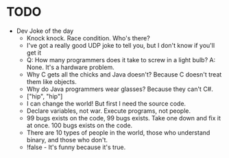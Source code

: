 # TODO

* Dev Joke of the day
  * Knock knock.
    Race condition.
    Who's there?
  * I've got a really good UDP joke to tell you, but I don't know if you'll get it
  * Q: How many programmers does it take to screw in a light bulb?
    A: None. It's a hardware problem.
  * Why C gets all the chicks and Java doesn't? Because C doesn't treat them like objects.
  * Why do Java programmers wear glasses? Because they can't C#.
  * ["hip", "hip"]
  * I can change the world! But first I need the source code.
  * Declare variables, not war. Execute programs, not people.
  * 99 bugs exists on the code, 99 bugs exists.
    Take one down and fix it at once. 100 bugs exists on the code.
  * There are 10 types of people in the world, those who understand binary, and those who don't.
  * !false - It's funny because it's true.